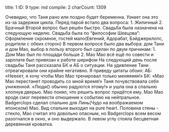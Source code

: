 title:          1
ID:             9
type:           md
compile:        2
charCount:      1309


Очевидно, что Таня рано или поздно будет беременна. Узнает она это из-за задержки цикла. Перед парой встало два вопроса:
    1. Жиличный
    2. Брачный
Второй вопрос был решён быстро. Свадьба была назначена на следующую неделю. Свадьба была по “философии Шевцова”: Оформление скромное, гостей мало(Евгений, Адорабат, Бэйджерклопс, родители с обеих сторон)
В первом вопросе было два выбора: дом Тани и дом Мао, выбор в пользу второго был сделан по двум причинам:
    1. Дом Мао был по площади больше
    2. Мао Мао всё ещё по совести и зарплате был привязан к работе шерифом
На следующий день после свадьбы Таня рассказала БК и АБ о ситуации.
На удивление Тани отреагировали они крайне негативно. Я приведу цитаты обоих:
АБ: «Неееет, я хочу чтобы Мао Мао тренировал только меняяяяя!»
БК: «Мао Мао перестанет проводить со мной время!»
Таня почувствовала себя униженной. «Люди() обычно радуются этому!» и ушла она в спальню хлопнув дверью. Мао понял, что решить вопрос придётся ему.
Мао Мао вроде смог перевести отношение к событию на нейтральное.
Badgerclops сделал спальню для Линь(Чудо на воображаемом японском) Мао.
Вид спальни выходил на pure heart. Половина стены - стекло, Мао считал это довольно опасным, но Badgerclops всем весом разогнался в окно, и оно выдержало. В левом углу стояла бесцветная деревянная кроватка.